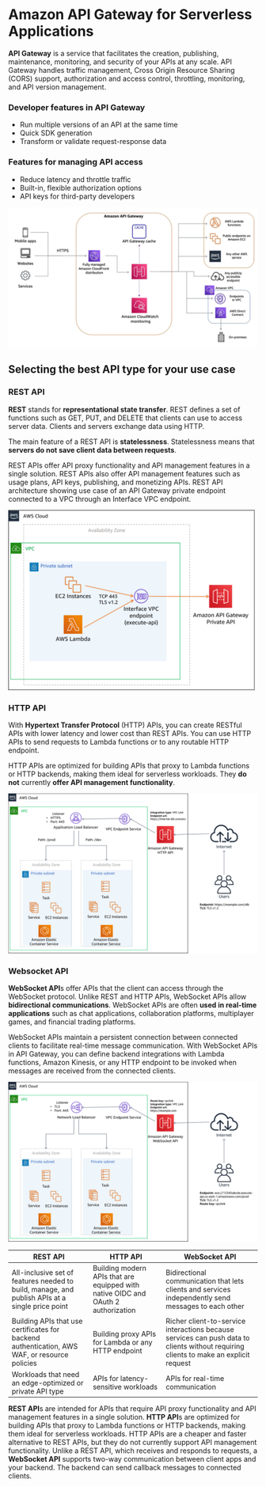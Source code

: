 # Amazon API Gateway for Serverless Applications

**API Gateway** is a service that facilitates the creation, publishing, maintenance, monitoring, and security of your
APIs at any scale. API Gateway handles traffic management, Cross Origin Resource Sharing (CORS) support,
authorization and access control, throttling, monitoring, and API version management.

### Developer features in API Gateway

- Run multiple versions of an API at the same time
- Quick SDK generation
- Transform or validate request-response data

### Features for managing API access

- Reduce latency and throttle traffic
- Built-in, flexible authorization options
- API keys for third-party developers

![api-gateway-architecture.jpg](images%2Fapi-gateway-architecture.jpg)

## Selecting the best API type for your use case

### REST API

**REST** stands for **representational state transfer**. REST defines a set of functions such as GET, PUT, and DELETE
that clients can use to access server data. Clients and servers exchange data using HTTP.

The main feature of a REST API is **statelessness**. Statelessness means that **servers do not save client data between
requests**.

REST APIs offer API proxy functionality and API management features in a single solution. REST APIs also offer API
management features such as usage plans, API keys, publishing, and monetizing APIs.
REST API architecture showing use case of an API Gateway private endpoint connected to a VPC through an Interface VPC
endpoint.

![rest-api.png](images%2Frest-api.png)

### HTTP API

With **Hypertext Transfer Protocol** (HTTP) APIs, you can create RESTful APIs with lower latency and lower cost than
REST APIs. You can use HTTP APIs to send requests to Lambda functions or to any routable HTTP endpoint.

HTTP APIs are optimized for building APIs that proxy to Lambda functions or HTTP backends, making them ideal for
serverless workloads. They **do not** currently **offer API management functionality**.

![http-api.png](images%2Fhttp-api.png)

### Websocket API

**WebSocket API**s offer APIs that the client can access through the WebSocket protocol. Unlike REST and HTTP APIs,
WebSocket APIs allow **bidirectional communications**. WebSocket APIs are often **used in real-time applications** such
as chat applications, collaboration platforms, multiplayer games, and financial trading platforms.

WebSocket APIs maintain a persistent connection between connected clients to facilitate real-time message communication.
With WebSocket APIs in API Gateway, you can define backend integrations with Lambda functions, Amazon Kinesis, or any
HTTP endpoint to be invoked when messages are received from the connected clients.

![websocket-api.png](images%2Fwebsocket-api.png)

| REST API                                                                                        | HTTP API                                                                          | WebSocket API                                                                                                                         |
|-------------------------------------------------------------------------------------------------|-----------------------------------------------------------------------------------|---------------------------------------------------------------------------------------------------------------------------------------|
| All-inclusive set of features needed to build, manage, and publish APIs at a single price point | Building modern APIs that are equipped with native OIDC and OAuth 2 authorization | Bidirectional communication that lets clients and services independently send messages to each other                                  |                             
| Building APIs that use certificates for backend authentication, AWS WAF, or resource policies   | Building proxy APIs for Lambda or any HTTP endpoint                               | Richer client-to-service interactions because services can push data to clients without requiring clients to make an explicit request |
| Workloads that need an edge-optimized or private API type                                       | APIs for latency-sensitive workloads                                              | APIs for real-time communication                                                                                                      |

**REST API**s are intended for APIs that require API proxy functionality and API management features in a single solution. **HTTP API**s are optimized for building APIs that proxy to Lambda functions or HTTP backends, making them ideal for serverless workloads. HTTP APIs are a cheaper and faster alternative to REST APIs, but they do not currently support API management functionality. Unlike a REST API, which receives and responds to requests, a **WebSocket
API** supports two-way communication between client apps and your backend. The backend can send callback messages to connected clients.

